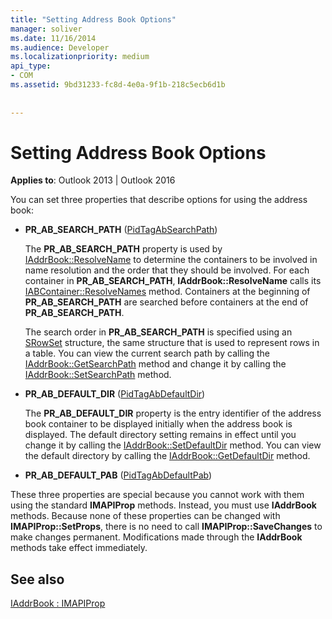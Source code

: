 ```yaml
---
title: "Setting Address Book Options"
manager: soliver
ms.date: 11/16/2014
ms.audience: Developer
ms.localizationpriority: medium
api_type:
- COM
ms.assetid: 9bd31233-fc8d-4e0a-9f1b-218c5ecb6d1b
 
 
---
```


# Setting Address Book Options

  
  
**Applies to**: Outlook 2013 | Outlook 2016 
  
You can set three properties that describe options for using the address book:
  
- **PR_AB_SEARCH_PATH** ([PidTagAbSearchPath](pidtagabsearchpath-canonical-property.md))
    
    The **PR_AB_SEARCH_PATH** property is used by [IAddrBook::ResolveName](iaddrbook-resolvename.md) to determine the containers to be involved in name resolution and the order that they should be involved. For each container in **PR_AB_SEARCH_PATH**, **IAddrBook::ResolveName** calls its [IABContainer::ResolveNames](iabcontainer-resolvenames.md) method. Containers at the beginning of **PR_AB_SEARCH_PATH** are searched before containers at the end of **PR_AB_SEARCH_PATH**. 
    
    The search order in **PR_AB_SEARCH_PATH** is specified using an [SRowSet](srowset.md) structure, the same structure that is used to represent rows in a table. You can view the current search path by calling the [IAddrBook::GetSearchPath](iaddrbook-getsearchpath.md) method and change it by calling the [IAddrBook::SetSearchPath](iaddrbook-setsearchpath.md) method. 
    
- **PR_AB_DEFAULT_DIR** ([PidTagAbDefaultDir](pidtagabdefaultdir-canonical-property.md))
    
    The **PR_AB_DEFAULT_DIR** property is the entry identifier of the address book container to be displayed initially when the address book is displayed. The default directory setting remains in effect until you change it by calling the [IAddrBook::SetDefaultDir](iaddrbook-setdefaultdir.md) method. You can view the default directory by calling the [IAddrBook::GetDefaultDir](iaddrbook-getdefaultdir.md) method. 
    
- **PR_AB_DEFAULT_PAB** ([PidTagAbDefaultPab](pidtagabdefaultpab-canonical-property.md))
    
These three properties are special because you cannot work with them using the standard **IMAPIProp** methods. Instead, you must use **IAddrBook** methods. Because none of these properties can be changed with **IMAPIProp::SetProps**, there is no need to call **IMAPIProp::SaveChanges** to make changes permanent. Modifications made through the **IAddrBook** methods take effect immediately. 
  
## See also



[IAddrBook : IMAPIProp](iaddrbookimapiprop.md)

